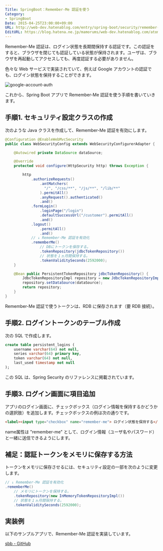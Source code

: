 ```yaml
---
Title: SpringBoot：Remember-Me 認証を使う
Category:
- SpringBoot
Date: 2015-04-25T23:00:00+09:00
URL: http://web-dev.hatenablog.com/entry/spring-boot/security/remember-me
EditURL: https://blog.hatena.ne.jp/mamorums/web-dev.hatenablog.com/atom/entry/10328749687179332433
---
```


Remember-Me 認証は、ログイン状態を長期間保持する認証です。この認証をすると、ブラウザを閉じても認証している状態が保持されます。ユーザは、ブラウザを再起動してアクセスしても、再度認証する必要がありません。

色々な Web サービスで実装されていて、例えば Google アカウントの認証でも、ログイン状態を保持することができます。

![google-account-auth](http://cdn-ak.f.st-hatena.com/images/fotolife/m/mamorums/20160816/20160816123826.png)

これから、Spring Boot アプリで Remember-Me 認証を使う手順を書いていきます。


## 手順1. セキュリティ設定クラスの作成
次のような Java クラスを作成して、Remember-Me 認証を有効にします。

```java
@Configuration @EnableWebMvcSecurity
public class WebSecurityConfig extends WebSecurityConfigurerAdapter {

    @Autowired private DataSource dataSource;

    @Override
    protected void configure(HttpSecurity http) throws Exception {

        http
            .authorizeRequests()
                .antMatchers(
                  "/", "/css/**", "/js/**", "/lib/**"
                ).permitAll()
                .anyRequest().authenticated()
                .and()
            .formLogin()
                .loginPage("/login")
                .defaultSuccessUrl("/customer").permitAll()
                .and()
            .logout()
                .permitAll()
                .and()
            // ↓ Remember-Me 認証を有効化
            .rememberMe()
            	// DBにトークンを保存する。
            	.tokenRepository(jdbcTokenRepository())
            	// 状態を１ヵ月間保持する。
            	.tokenValiditySeconds(2592000);
    }

    @Bean public PersistentTokenRepository jdbcTokenRepository() {
    	JdbcTokenRepositoryImpl repository = new JdbcTokenRepositoryImpl();
    	repository.setDataSource(dataSource);
    	return repository;
    }
}
```

Remember-Me 認証で使うトークンは、RDB に保存されます（要 RDB 接続）。


## 手順2. ログイントークンのテーブル作成
次の SQL で作成します。

```sql
create table persistent_logins (
	username varchar(64) not null,
	series varchar(64) primary key,
	token varchar(64) not null,
	last_used timestamp not null
);
```

この SQL は、Spring Security のリファレンスに掲載されています。


## 手順3. ログイン画面に項目追加
アプリのログイン画面に、チェックボックス（ログイン情報を保持するかどうかの選択肢）を追加します。チェックボックスの例は次の通りです。

```html
<label><input type="checkbox" name="remember-me"> ログイン状態を保持する</label>
```

name属性は "remember-me" として、ログイン情報（ユーザ名やパスワード）と一緒に送信できるようにします。


## 補足：認証トークンをメモリに保存する方法
トークンをメモリに保存させるには、セキュリティ設定の一部を次のように変更します。

```java
// ↓ Remember-Me 認証を有効化
.rememberMe()
  	// メモリにトークンを保持する。
  	.tokenRepository(new InMemoryTokenRepositoryImpl())
  	// 状態を１ヵ月間保持する。
  	.tokenValiditySeconds(2592000);
```


## 実装例
以下のサンプルアプリで、Remember-Me 認証を実装しています。

[sbb  - GitHub](https://github.com/mamorum/blog/tree/master/code/sbb)
